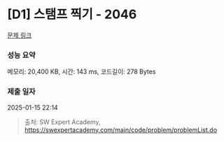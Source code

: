 # [D1] 스탬프 찍기 - 2046 

[문제 링크](https://swexpertacademy.com/main/code/problem/problemDetail.do?contestProbId=AV5QKdT6AyYDFAUq) 

### 성능 요약

메모리: 20,400 KB, 시간: 143 ms, 코드길이: 278 Bytes

### 제출 일자

2025-01-15 22:14



> 출처: SW Expert Academy, https://swexpertacademy.com/main/code/problem/problemList.do